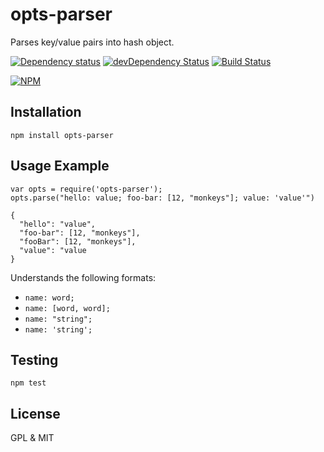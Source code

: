 # opts-parser

Parses key/value pairs into hash object.

[![Dependency status](https://david-dm.org/alexgorbatchev/opts-parser.png)](https://david-dm.org/alexgorbatchev/opts-parser)
[![devDependency Status](https://david-dm.org/alexgorbatchev/opts-parser/dev-status.png)](https://david-dm.org/alexgorbatchev/opts-parser#info=devDependencies)
[![Build Status](https://travis-ci.org/alexgorbatchev/opts-parser.png)](https://travis-ci.org/alexgorbatchev/opts-parser)

[![NPM](https://nodei.co/npm/opts-parser.png?downloads=true&stars=true)](https://npmjs.org/package/opts-parser)

## Installation

    npm install opts-parser

## Usage Example

    var opts = require('opts-parser');
    opts.parse("hello: value; foo-bar: [12, "monkeys"]; value: 'value'")

    {
      "hello": "value",
      "foo-bar": [12, "monkeys"],
      "fooBar": [12, "monkeys"],
      "value": "value
    }

Understands the following formats:

- `name: word;`
- `name: [word, word];`
- `name: "string";`
- `name: 'string';`

## Testing

    npm test

## License

GPL & MIT
